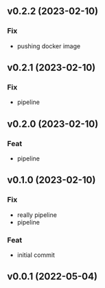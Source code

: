 ## v0.2.2 (2023-02-10)

### Fix

- pushing docker image

## v0.2.1 (2023-02-10)

### Fix

- pipeline

## v0.2.0 (2023-02-10)

### Feat

- pipeline

## v0.1.0 (2023-02-10)

### Fix

- really pipeline
- pipeline

### Feat

- initial commit

## v0.0.1 (2022-05-04)
